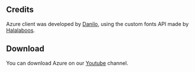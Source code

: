 ## Credits
Azure client was developed by [Danilo](https://github.com/Azureeee/), using the custom fonts API made by [Halalaboos](https://github.com/Huzuni/).

## Download

You can download Azure on our [Youtube](https://www.youtube.com/channel/UCfR7Grb3NE9UCexwgsGh6qw/) channel.
